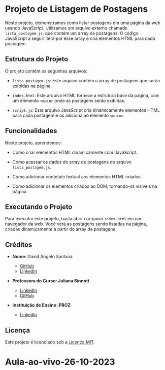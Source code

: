 # Projeto de Listagem de Postagens

Neste projeto, demonstramos como listar postagens em uma página da web usando JavaScript. Utilizamos um arquivo externo chamado `lista_postagem.js`, que contém um array de postagens. O código JavaScript a seguir itera por esse array e cria elementos HTML para cada postagem.

## Estrutura do Projeto

O projeto contém os seguintes arquivos:

- `lista_postagem.js`: Este arquivo contém o array de postagens que serão exibidas na página.

- `index.html`: Este arquivo HTML fornece a estrutura base da página, com um elemento `<main>` onde as postagens serão exibidas.

- `script.js`: Este arquivo JavaScript cria dinamicamente elementos HTML para cada postagem e os adiciona ao elemento `<main>`.

## Funcionalidades

Neste projeto, aprendemos:

- Como criar elementos HTML dinamicamente com JavaScript.

- Como acessar os dados do array de postagens do arquivo `lista_postagem.js`.

- Como adicionar conteúdo textual aos elementos HTML criados.

- Como adicionar os elementos criados ao DOM, tornando-os visíveis na página.

## Executando o Projeto

Para executar este projeto, basta abrir o arquivo `index.html` em um navegador da web. Você verá as postagens sendo listadas na página, criadas dinamicamente a partir do array de postagens.

## Créditos

- **Nome:** David Angelo Santana
  - [GitHub](https://github.com/David-Angelo-Santana)
  - [LinkedIn](https://www.linkedin.com/in/david-angelo-santana/)

- **Professora do Curso: Juliana Sinnott**
  - [LinkedIn](https://www.linkedin.com/in/julianasinnott/)
  - [GitHub](https://github.com/julianasinnott)

- **Instituição de Ensino: PROZ**
  - [LinkedIn](https://www.linkedin.com/school/prozeducacao/)

## Licença

Este projeto é licenciado sob a [Licença MIT](LICENSE).
# Aula-ao-vivo-26-10-2023
